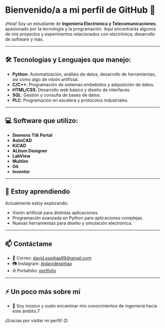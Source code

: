 # Bienvenido/a a mi perfil de GitHub 👋

¡Hola! Soy un estudiante de **Ingeniería Electrónica y Telecomunicaciones**, apasionado por la tecnología y la programación. Aquí encontrarás algunos de mis proyectos y experimentos relacionados con electrónica, desarrollo de software y más.

---

## 🛠️ Tecnologías y Lenguajes que manejo:
- **Python**: Automatización, análisis de datos, desarrollo de herramientas, así como algo de visión artificial.
- **C/C++**: Programación de sistemas embebidos y adquisición de datos.
- **HTML/CSS**: Desarrollo web básico y diseño de interfaces.
- **SQL**: Gestión y consulta de bases de datos.
- **PLC**: Programación en escalera y protocolos industriales.

---

## 💻 Software que utilizo:

- **Siemens TIA Portal**
- **AutoCAD**
- **KiCAD**
- **ALtium Designer**
- **LabView**
- **Multiim**
- **Git**
- **Inventor**
  
---

## 🌱 Estoy aprendiendo
Actualmente estoy explorando:
- Visión artificial para distintas aplicaciones.
- Programación avanzada en Python para aplicaciones complejas.
- Nuevas herramientas para diseño y simulación electrónica.

---

## 📫 Contáctame
- 💌 Correo: [david.espitiaa99@gmail.com](mailto:david.espitiaa99@gmail.com)
- 📷 Instagram: [@davidespitiaa](https://www.instagram.com/davidespitiaa/)
- 🌐 Portafolio: [portfolio](#)

---

## ⚡ Un poco más sobre mí
- 🎵 Soy músico y suelo encaminar mis conocimientos de ingeniería hacia este ámbito.7


¡Gracias por visitar mi perfil! 😊

<!---
david-espitiaa/david-espitiaa is a ✨ special ✨ repository because its `README.md` (this file) appears on your GitHub profile.
You can click the Preview link to take a look at your changes.
--->
